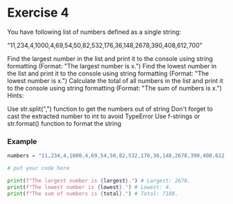 # Exercise 4

You have following list of numbers defined as a single string:

"11,234,4,1000,4,69,54,50,82,532,176,36,148,2678,390,408,612,700"

Find the largest number in the list and print it to the console using string formatting (Format: "The largest number is x.")
Find the lowest number in the list and print it to the console using string formatting (Format: "The lowest number is x.")
Calculate the total of all numbers in the list and print it to the console using string formatting (Format: "The sum of numbers is x.")
Hints:

Use str.split(",") function to get the numbers out of string
Don't forget to cast the extracted number to int to avoid TypeError
Use f-strings or str.format() function to format the string

### Example
```python
numbers = "11,234,4,1000,4,69,54,50,82,532,176,36,148,2678,390,408,612,700"

# put your code here

print(f"The largest number is {largest}.") # Largest: 2678.
print(f"The lowest number is {lowest}.") # Lowest: 4.
print(f"The sum of numbers is {total}.") # Total: 7188.
```